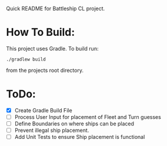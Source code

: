 Quick README for Battleship CL project.

# How To Build:
This project uses Gradle. To build run: 
```
./gradlew build
```
from the projects root directory.

# ToDo:
- [x] Create Gradle Build File
- [ ] Process User Input for placement of Fleet and Turn guesses
- [ ] Define Boundaries on where ships can be placed
- [ ] Prevent illegal ship placement.
- [ ] Add Unit Tests to ensure Ship placement is functional
